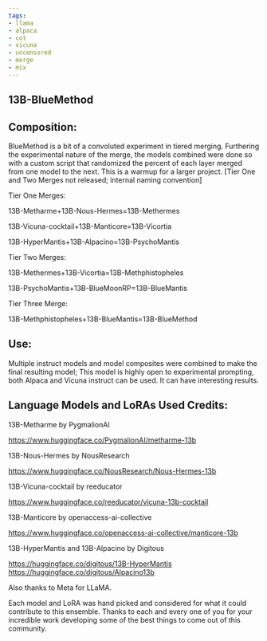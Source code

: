 ```yaml
---
tags:
- llama
- alpaca
- cot
- vicuna
- uncensored
- merge
- mix
---
```


## 13B-BlueMethod

## Composition:
BlueMethod is a bit of a convoluted experiment in tiered merging.
Furthering the experimental nature of the merge, the models combined
were done so with a custom script that randomized the percent of each
layer merged from one model to the next. This is a warmup for a larger
project.
[Tier One and Two Merges not released; internal naming convention]

Tier One Merges:

13B-Metharme+13B-Nous-Hermes=13B-Methermes

13B-Vicuna-cocktail+13B-Manticore=13B-Vicortia

13B-HyperMantis+13B-Alpacino=13B-PsychoMantis

Tier Two Merges:

13B-Methermes+13B-Vicortia=13B-Methphistopheles

13B-PsychoMantis+13B-BlueMoonRP=13B-BlueMantis

Tier Three Merge:

13B-Methphistopheles+13B-BlueMantis=13B-BlueMethod

## Use:
Multiple instruct models and model composites were combined to make the final resulting model;
This model is highly open to experimental prompting, both Alpaca and Vicuna instruct can be used.
It can have interesting results.

## Language Models and LoRAs Used Credits:

13B-Metharme by PygmalionAI

https://www.huggingface.co/PygmalionAI/metharme-13b

13B-Nous-Hermes by NousResearch

https://www.huggingface.co/NousResearch/Nous-Hermes-13b

13B-Vicuna-cocktail by reeducator

https://www.huggingface.co/reeducator/vicuna-13b-cocktail

13B-Manticore by openaccess-ai-collective

https://www.huggingface.co/openaccess-ai-collective/manticore-13b

13B-HyperMantis and 13B-Alpacino by Digitous

https://huggingface.co/digitous/13B-HyperMantis
https://huggingface.co/digitous/Alpacino13b

Also thanks to Meta for LLaMA.

Each model and LoRA was hand picked and considered for what it could contribute to this ensemble.
Thanks to each and every one of you for your incredible work developing some of the best things
to come out of this community.
